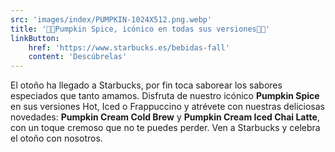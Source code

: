```yaml
---
src: 'images/index/PUMPKIN-1024X512.png.webp'
title: '🍂🎃Pumpkin Spice, icónico en todas sus versiones🎃🍂'
linkButton: 
    href: 'https://www.starbucks.es/bebidas-fall'
    content: 'Descúbrelas'
---
```


<div class="text-sm text-secondary">
    El otoño ha llegado a Starbucks, por fin toca saborear los sabores especiados que tanto amamos. 
    Disfruta de nuestro icónico <strong class="text-black">Pumpkin Spice</strong> en sus versiones Hot, Iced o Frappuccino y atrévete con nuestras deliciosas novedades: 
    <strong class="text-black">Pumpkin Cream Cold Brew</strong> y <strong class="text-black">Pumpkin Cream Iced Chai Latte</strong>, con un toque cremoso que no te puedes perder. 
    Ven a Starbucks y celebra el otoño con nosotros.
</div>
